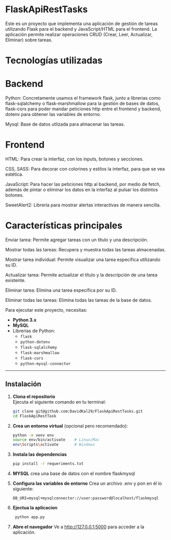# FlaskApiRestTasks
Este es un proyecto que implementa una aplicación de gestión de tareas utilizando Flask para el backend y JavaScript/HTML para el frontend. La aplicación permite realizar operaciones CRUD (Crear, Leer, Actualizar, Eliminar) sobre tareas.

# Tecnologías utilizadas
# Backend
    
Python: Concretamente usamos el framework flask, junto a librerias como flask-sqlalchemy o flask-marshmallow para la gestión de bases de datos, flask-cors para poder mandar peticiones http entre el frontend y backend, dotenv para obtener las variables de entorno.

Mysql: Base de datos utlizada para almacenar las tareas.

# Frontend
    
HTML: Para crear la interfaz, con los inputs, botones y secciones.

CSS, SASS: Para decorar con colorines y estilos la interfaz, para que se vea estética.

JavaScript: Para hacer las peticiones http al backend, por medio de fetch, además de pintar o eliminar los datos en la interfaz al pulsar los distintos botones.

SweetAlert2: Librería para mostrar alertas interactivas de manera sencilla.

# Características principales
 
 Enviar tarea: Permite agregar tareas con un título y una descripción.
 
 Mostrar todas las tareas: Recupera y muestra todas las tareas almacenadas.
 
 Mostrar tarea individual: Permite visualizar una tarea específica utilizando su ID.
 
 Actualizar tarea: Permite actualizar el título y la descripción de una tarea existente.
 
 Eliminar tarea: Elimina una tarea específica por su ID.
 
 Eliminar todas las tareas: Elimina todas las tareas de la base de datos.



Para ejecutar este proyecto, necesitas:
- **Python 3.x**
- **MySQL** 
- Librerías de Python:
  - `flask`
  - `python-dotenv`
  - `flask-sqlalchemy`
  - `flask-marshmallow`
  - `flask-cors`
  - `python-mysql-connector`

---

## Instalación

1. **Clona el repositorio**  
   Ejecuta el siguiente comando en tu terminal:
   ```bash
   git clone git@github.com:DavidKal29/FlaskApiRestTasks.git
   cd FlaskApiRestTask

2. **Crea un entorno virtual** (opcional pero recomendado):
   ```bash
   python -m venv env
   source env/bin/activate    # Linux/Mac
   env\Scripts\activate       # Windows

3. **Instala las dependencias** 
   ```bash
   pip install -r requeriments.txt

4. **MYSQL** 
    crea una base de datos con el nombre flaskmysql


5. **Configura las variables de entorno** 
   Crea un archivo .env y pon en él lo siguiente:
   ```env
   DB_URI=mysql+mysqlconnector://user:password@localhost/flaskmysql

6. **Ejectua la aplicacion** 
   ```bash
    python app.py

7. **Abre el navegador** 
   Ve a http://127.0.0.1:5000 para acceder a la aplicación.
